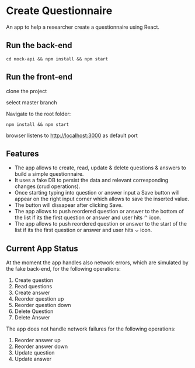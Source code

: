 # Create Questionnaire

An app to help a researcher create a questionnaire using React.

## Run the back-end

```
cd mock-api && npm install && npm start
```

## Run the front-end

clone the project

select master branch

Navigate to the root folder:

```
npm install && npm start
```

browser listens to [http://localhost:3000](http://localhost:3000) as default port

## Features

-   The app allows to create, read, update & delete questions & answers to build a simple questionnaire.
-   It uses a fake DB to persist the data and relevant corresponding changes (crud operations).
-   Once starting typing into question or answer input a Save button will appear on the right input corner which allows to save the inserted value.
-   The button will dissapear after clicking Save.
-   The app allows to push reordered question or answer to the bottom of the list if its the first question or answer and user hits ⌃ icon.
-   The app allows to push reordered question or answer to the start of the list if its the first question or answer and user hits ⌄ icon.

## Current App Status

At the moment the app handles also network errors, which are simulated by the fake back-end, for the following operations:

1. Create question
2. Read questions
3. Create answer
4. Reorder question up
5. Reorder question down
6. Delete Question
7. Delete Answer

The app does not handle network failures for the following operations:

1. Reorder answer up
2. Reorder answer down
3. Update question
4. Update answer
